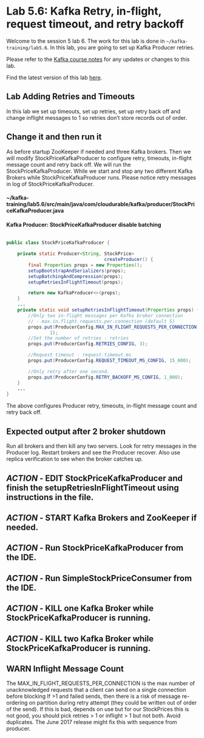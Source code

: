 
# Lab 5.6: Kafka Retry, in-flight, request timeout, and retry backoff

Welcome to the session 5 lab 6. The work for this lab is done in `~/kafka-training/lab5.6`.
In this lab, you are going to set up Kafka Producer retries.

Please refer to the [Kafka course notes](https://goo.gl/a4kk5b) for any updates or changes to this lab.

Find the latest version of this lab [here](https://gist.github.com/RichardHightower/f97963127e8e2343180b5080ecca1c13).

## Lab Adding Retries and Timeouts

In this lab we set up timeouts, set up retries, set up retry back off and change
inflight messages to 1 so retries don’t store records out of order.


## Change it and then run it

As before startup ZooKeeper if needed and three Kafka brokers. Then we will modify
StockPriceKafkaProducer to configure retry, timeouts, in-flight message count and retry back
off.  We will run the StockPriceKafkaProducer. While we start and stop any two different
Kafka Brokers while StockPriceKafkaProducer runs. Please notice retry messages in log of
StockPriceKafkaProducer.




#### ~/kafka-training/lab5.6/src/main/java/com/cloudurable/kafka/producer/StockPriceKafkaProducer.java
#### Kafka Producer:  StockPriceKafkaProducer disable batching
```java

public class StockPriceKafkaProducer {

    private static Producer<String, StockPrice>
                                    createProducer() {
        final Properties props = new Properties();
        setupBootstrapAndSerializers(props);
        setupBatchingAndCompression(props);
        setupRetriesInFlightTimeout(props);

        return new KafkaProducer<>(props);
    }
    ...
    private static void setupRetriesInFlightTimeout(Properties props) {
        //Only two in-flight messages per Kafka broker connection
        // - max.in.flight.requests.per.connection (default 5)
        props.put(ProducerConfig.MAX_IN_FLIGHT_REQUESTS_PER_CONNECTION,
                1);
        //Set the number of retries - retries
        props.put(ProducerConfig.RETRIES_CONFIG, 3);

        //Request timeout - request.timeout.ms
        props.put(ProducerConfig.REQUEST_TIMEOUT_MS_CONFIG, 15_000);

        //Only retry after one second.
        props.put(ProducerConfig.RETRY_BACKOFF_MS_CONFIG, 1_000);
    }
    ...
}
```

The above configures Producer retry, timeouts, in-flight message count and retry back off.


## Expected output after 2 broker shutdown

Run all brokers and then kill any two servers. Look for retry messages in the Producer log.
Restart brokers and see the Producer recover. Also use replica verification to see when the
broker catches up.


## ***ACTION*** - EDIT StockPriceKafkaProducer and finish the setupRetriesInFlightTimeout using instructions in the file.
## ***ACTION*** - START Kafka Brokers and ZooKeeper if needed.
## ***ACTION*** - Run StockPriceKafkaProducer from the IDE.
## ***ACTION*** - Run SimpleStockPriceConsumer from the IDE.
## ***ACTION*** - KILL one Kafka Broker while StockPriceKafkaProducer is running.
## ***ACTION*** - KILL two Kafka Broker while StockPriceKafkaProducer is running.



## WARN Inflight Message Count

The MAX_IN_FLIGHT_REQUESTS_PER_CONNECTION is the max number of unacknowledged requests that a
client can send on a single connection before blocking
If  >1 and failed sends, then there is a risk of message re-ordering on partition during
retry attempt (they could be written out of order of the send). If this is bad, depends on use
but for our StockPrices this is not good, you should pick retries > 1 or inflight > 1 but not
both. Avoid duplicates. The June 2017 release might fix this with sequence from producer.
